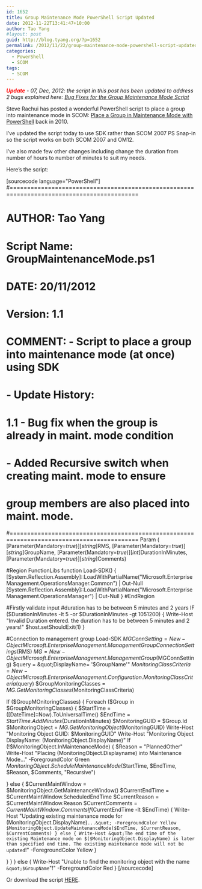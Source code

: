 ```yaml
---
id: 1652
title: Group Maintenance Mode PowerShell Script Updated
date: 2012-11-22T13:41:47+10:00
author: Tao Yang
#layout: post
guid: http://blog.tyang.org/?p=1652
permalink: /2012/11/22/group-maintenance-mode-powershell-script-updated/
categories:
  - PowerShell
  - SCOM
tags:
  - SCOM
---
```

<em><span style="color: #ff0000;"><strong>Update</strong></span> - 07, Dec, 2012: the script in this post has been updated to address 2 bugs explained here: <a href="http://blog.tyang.org/2012/12/07/bug-fixes-for-the-group-maintenance-mode-script/">Bug Fixes for the Group Maintenance Mode Script</a></em>

Steve Rachui has posted a wonderful PowerShell script to place a group into maintenance mode in SCOM: <a href="http://blogs.msdn.com/b/steverac/archive/2010/08/09/place-a-group-in-maintenance-mode-with-powershell.aspx">Place a Group in Maintenance Mode with PowerShell</a> back in 2010.

I’ve updated the script today to use SDK rather than SCOM 2007 PS Snap-in so the script works on both SCOM 2007 and OM12.

I’ve also made few other changes including change the duration from number of hours to number of minutes to suit my needs.

Here’s the script:

[sourcecode language="PowerShell"]
#===========================================================================================
# AUTHOR: Tao Yang
# Script Name: GroupMaintenanceMode.ps1
# DATE: 20/11/2012
# Version: 1.1
# COMMENT: - Script to place a group into maintenance mode (at once) using SDK
# - Update History:
# 1.1 - Bug fix when the group is already in maint. mode condition
# - Added Recursive switch when creating maint. mode to ensure
# group members are also placed into maint. mode.
#===========================================================================================
Param (
[Parameter(Mandatory=$true)]
[string]$RMS,
[Parameter(Mandatory=$true)]
[string]$GroupName,
[Parameter(Mandatory=$true)]
[int]$DurationInMinutes,
[Parameter(Mandatory=$true)]
[string]$Comments)

#Region FunctionLibs
function Load-SDK()
{
 [System.Reflection.Assembly]::LoadWithPartialName(&quot;Microsoft.EnterpriseManagement.OperationsManager.Common&quot;) | Out-Null
 [System.Reflection.Assembly]::LoadWithPartialName(&quot;Microsoft.EnterpriseManagement.OperationsManager&quot;) | Out-Null
}
#EndRegion

#Firstly validate input
#duration has to be between 5 minutes and 2 years
IF ($DurationInMinutes -lt 5 -or $DurationInMinutes -gt 1051200)
{
 Write-Host &quot;Invalid Duration entered. the duration has to be between 5 minutes and 2 years!&quot;
 $host.setShouldExit(1)
}

#Connection to management group
Load-SDK
$MGConnSetting = New-Object Microsoft.EnterpriseManagement.ManagementGroupConnectionSettings($RMS)
$MG = New-Object Microsoft.EnterpriseManagement.ManagementGroup($MGConnSetting)
$query = &quot;DisplayName= '$GroupName'&quot;
$MonitoringClassCriteria = New-Object Microsoft.EnterpriseManagement.Configuration.MonitoringClassCriteria($query)
$GroupMonitoringClasses = $MG.GetMonitoringClasses($MonitoringClassCriteria)

If ($GroupMOnitoringClasses)
{
 Foreach ($Group in $GroupMonitoringClasses)
 {
 $StartTime = ([DateTime]::Now).ToUniversalTime()
 $EndTime = $StartTime.AddMinutes($DurationInMinutes)
 $MonitoringGUID = $Group.Id
 $MonitoringObject = $MG.GetMonitoringObject($MonitoringGUID)
 Write-Host &quot;Monitoring Object GUID: $MonitoringGUID&quot;
 Write-Host &quot;Monitoring Object DisplayName: $($MonitoringObject.DisplayName)&quot;
 If (!$MonitoringObject.InMaintenanceMode)
 {
 $Reason = &quot;PlannedOther&quot;
 Write-Host &quot;Placing $($MonitoringObject.Displayname) into Maintenance Mode...&quot; -ForegroundColor Green
 $MonitoringObject.ScheduleMaintenanceMode($StartTime, $EndTime, $Reason, $Comments, &quot;Recursive&quot;)

 } else {
 $CurrentMaintWindow = $MonitoringObject.GetMaintenanceWindow()
 $CurrentEndTime = $CurrentMaintWindow.ScheduledEndTime
 $CurrentReason = $CurrentMaintWindow.Reason
 $CurrentComments = $CurrentMaintWindow.Comments
 If ($CurrentEndTime -lt $EndTime)
 {
 Write-Host &quot;Updating existing maintenance mode for $($MonitoringObject.DisplayName)`...&quot; -ForegroundColor Yellow
 $MonitoringObject.UpdateMaintenanceMode($EndTime, $CurrentReason, $CurrentComments)
 } else {
 Write-Host &quot;The end time of the existing Maintenance mode on $($MonitoringObject.DisplayName) is later than specified end time. The existing maintenance mode will not be updated`!&quot; -ForegroundColor Yellow
 }

 }
 }
} else {
 Write-Host &quot;Unable to find the monitoring object with the name `&quot;$GroupName`&quot;!&quot; -ForegroundColor Red
}
[/sourcecode]

Or download the script <a href="http://blog.tyang.org/wp-content/uploads/2012/12/GroupMaintenanceMode.zip">HERE</a>.